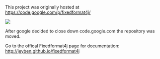 This project was originally hosted at https://code.google.com/p/fixedformat4j/

<a href="https://travis-ci.org/jeyben/fixedformat4j"><img src="https://travis-ci.org/jeyben/fixedformat4j.svg?branch=master" /></a>

After google decided to close down code.google.com the repository was moved.

Go to the offical Fixedformat4j page for documentation: http://jeyben.github.io/fixedformat4j
